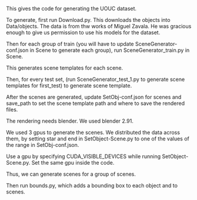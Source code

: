 This gives the code for generating the UOUC dataset.

To generate, first run Download.py. This downloads the objects into Data/objects. The data is from thw works of Miguel Zavala. He was gracious enough to give us permission to use his models for the dataset.

Then for each group of train (you will have to update SceneGenerator-conf.json in Scene to generate each group), run SceneGenerator_train.py in Scene.

This generates scene templates for each scene.

Then, for every test set, (run SceneGenerator_test_1.py to generate scene templates for first_test) to generate scene template.

After the scenes are generated, update SetObj-conf.json for scenes and save_path to set the scene template path and where to save the rendered files.

The rendering needs blender. We used blender 2.91.

We used 3 gpus to generate the scenes. We distributed the data across them, by setting star and end in SetObject-Scene.py to one of the values of the range in SetObj-conf.json.

Use a gpu by specifying CUDA_VISIBLE_DEVICES while running SetObject-Scene.py. Set the same gpu inside the code.

Thus, we can generate scenes for a group of scenes. 

Then run bounds.py, which adds a bounding box to each object and to scenes.
